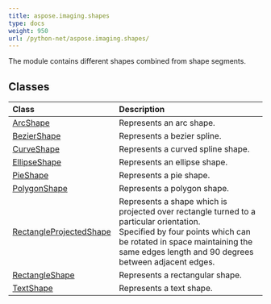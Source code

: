 ```yaml
---
title: aspose.imaging.shapes
type: docs
weight: 950
url: /python-net/aspose.imaging.shapes/
---
```



The module contains different shapes combined from shape segments.

## **Classes**
| **Class** | **Description** |
| :- | :- |
| [ArcShape](/imaging/python-net/aspose.imaging.shapes/arcshape/) | Represents an arc shape. |
| [BezierShape](/imaging/python-net/aspose.imaging.shapes/beziershape/) | Represents a bezier spline. |
| [CurveShape](/imaging/python-net/aspose.imaging.shapes/curveshape/) | Represents a curved spline shape. |
| [EllipseShape](/imaging/python-net/aspose.imaging.shapes/ellipseshape/) | Represents an ellipse shape. |
| [PieShape](/imaging/python-net/aspose.imaging.shapes/pieshape/) | Represents a pie shape. |
| [PolygonShape](/imaging/python-net/aspose.imaging.shapes/polygonshape/) | Represents a polygon shape. |
| [RectangleProjectedShape](/imaging/python-net/aspose.imaging.shapes/rectangleprojectedshape/) | Represents a shape which is projected over rectangle turned to a particular orientation.<br/>            Specified by four points which can be rotated in space maintaining the same edges length and 90 degrees between adjacent edges. |
| [RectangleShape](/imaging/python-net/aspose.imaging.shapes/rectangleshape/) | Represents a rectangular shape. |
| [TextShape](/imaging/python-net/aspose.imaging.shapes/textshape/) | Represents a text shape. |
